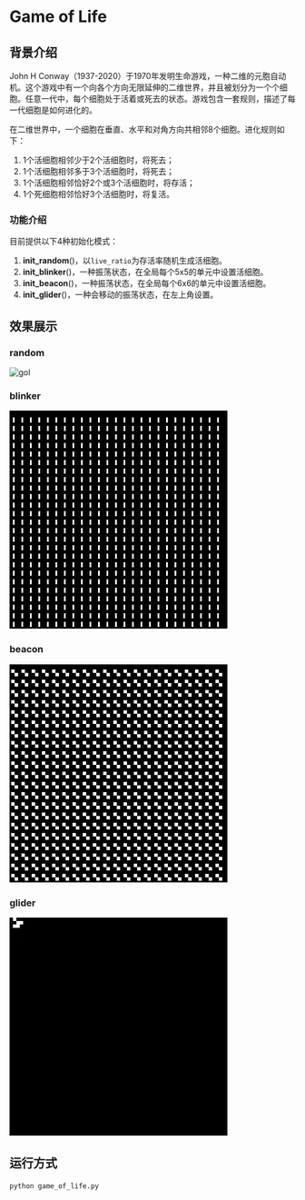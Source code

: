 # Game of Life

## 背景介绍

John H Conway（1937-2020）于1970年发明生命游戏，一种二维的元胞自动机。这个游戏中有一个向各个方向无限延伸的二维世界，并且被划分为一个个细胞。任意一代中，每个细胞处于活着或死去的状态。游戏包含一套规则，描述了每一代细胞是如何进化的。

在二维世界中，一个细胞在垂直、水平和对角方向共相邻8个细胞。进化规则如下：

1. 1个活细胞相邻少于2个活细胞时，将死去；
2. 1个活细胞相邻多于3个活细胞时，将死去；
3. 1个活细胞相邻恰好2个或3个活细胞时，将存活；
4. 1个死细胞相邻恰好3个活细胞时，将复活。

### 功能介绍

目前提供以下4种初始化模式：

1. **init_random**()，以`live_ratio`为存活率随机生成活细胞。
2. **init_blinker**()，一种振荡状态，在全局每个5x5的单元中设置活细胞。
3. **init_beacon**()，一种振荡状态，在全局每个6x6的单元中设置活细胞。
4. **init_glider**()，一种会移动的振荡状态，在左上角设置。

## 效果展示

### **random**

![gol](gol.gif)

### blinker

![blinker](blinker.gif)

### beacon

![beacom](beacon.gif)

### glider

![glider](glider.gif)

## 运行方式

```shell
python game_of_life.py
```


